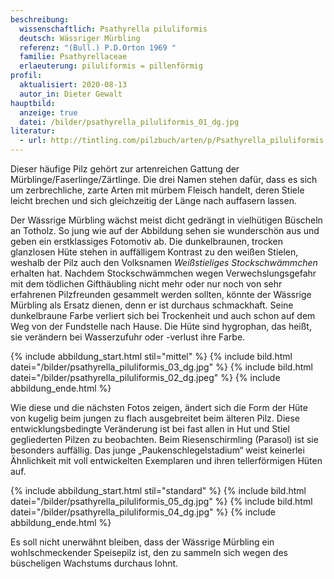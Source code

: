 ```yaml
---
beschreibung:
  wissenschaftlich: Psathyrella piluliformis
  deutsch: Wässriger Mürbling
  referenz: "(Bull.) P.D.Orton 1969 "
  familie: Psathyrellaceae
  erlaeuterung: piluliformis = pillenförmig
profil:
  aktualisiert: 2020-08-13
  autor_in: Dieter Gewalt
hauptbild:
  anzeige: true
  datei: /bilder/psathyrella_piluliformis_01_dg.jpg
literatur:
  - url: http://tintling.com/pilzbuch/arten/p/Psathyrella_piluliformis.html
---
```

Dieser häufige Pilz gehört zur artenreichen Gattung der Mürblinge/Faserlinge/Zärtlinge. Die drei Namen stehen dafür, dass es sich um zerbrechliche, zarte Arten mit mürbem Fleisch handelt, deren Stiele leicht brechen und sich gleichzeitig der Länge nach auffasern lassen.

Der Wässrige Mürbling wächst meist dicht gedrängt in vielhütigen Büscheln an Totholz. So jung wie auf der Abbildung sehen sie wunderschön aus und geben ein erstklassiges Fotomotiv ab. Die dunkelbraunen, trocken glanzlosen Hüte stehen in auffälligem Kontrast zu den weißen Stielen, weshalb der Pilz auch den Volksnamen *Weißstieliges Stockschwämmchen* erhalten hat. Nachdem Stockschwämmchen wegen Verwechslungsgefahr mit dem tödlichen Gifthäubling nicht mehr oder nur noch von sehr erfahrenen Pilzfreunden gesammelt werden sollten, könnte der Wässrige Mürbling als Ersatz dienen, denn er ist durchaus schmackhaft. Seine dunkelbraune Farbe verliert sich bei Trockenheit und auch schon auf dem Weg von der Fundstelle nach Hause. Die Hüte sind hygrophan, das heißt, sie verändern bei Wasserzufuhr oder -verlust ihre Farbe.

{% include abbildung_start.html stil="mittel" %}
{% include bild.html datei="/bilder/psathyrella_piluliformis_03_dg.jpg" %}
{% include bild.html datei="/bilder/psathyrella_piluliformis_02_dg.jpeg" %}
{% include abbildung_ende.html %}

Wie diese und die nächsten Fotos zeigen, ändert sich die Form der Hüte von kugelig beim jungen zu flach ausgebreitet beim älteren Pilz. Diese entwicklungsbedingte Veränderung ist bei fast allen in Hut und Stiel gegliederten Pilzen zu beobachten. Beim Riesenschirmling (Parasol) ist sie besonders auffällig. Das junge „Paukenschlegelstadium“ weist keinerlei Ähnlichkeit mit voll entwickelten Exemplaren und ihren tellerförmigen Hüten auf.

{% include abbildung_start.html stil="standard" %}
{% include bild.html datei="/bilder/psathyrella_piluliformis_05_dg.jpg" %}
{% include bild.html datei="/bilder/psathyrella_piluliformis_04_dg.jpg" %}
{% include abbildung_ende.html %}

Es soll nicht unerwähnt bleiben, dass der Wässrige Mürbling ein wohlschmeckender Speisepilz ist, den zu sammeln sich wegen des büscheligen Wachstums durchaus lohnt.